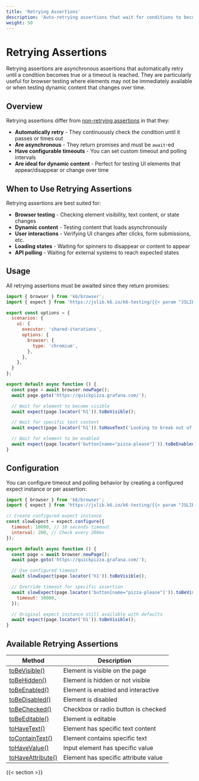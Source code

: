 ```yaml
---
title: 'Retrying Assertions'
description: 'Auto-retrying assertions that wait for conditions to become true'
weight: 50
---
```


# Retrying Assertions

Retrying assertions are asynchronous assertions that automatically retry until a condition becomes true or a timeout is reached. They are particularly useful for browser testing where elements may not be immediately available or when testing dynamic content that changes over time.

## Overview

Retrying assertions differ from [non-retrying assertions](https://grafana.com/docs/k6/<K6_VERSION>/javascript-api/jslib/testing/non-retrying-assertions) in that they:

- **Automatically retry** - They continuously check the condition until it passes or times out
- **Are asynchronous** - They return promises and must be `await`-ed
- **Have configurable timeouts** - You can set custom timeout and polling intervals
- **Are ideal for dynamic content** - Perfect for testing UI elements that appear/disappear or change over time

## When to Use Retrying Assertions

Retrying assertions are best suited for:

- **Browser testing** - Checking element visibility, text content, or state changes
- **Dynamic content** - Testing content that loads asynchronously
- **User interactions** - Verifying UI changes after clicks, form submissions, etc.
- **Loading states** - Waiting for spinners to disappear or content to appear
- **API polling** - Waiting for external systems to reach expected states

## Usage

All retrying assertions must be awaited since they return promises:

<!-- md-k6:skip -->

```javascript
import { browser } from 'k6/browser';
import { expect } from 'https://jslib.k6.io/k6-testing/{{< param "JSLIB_TESTING_VERSION" >}}/index.js';

export const options = {
  scenarios: {
    ui: {
      executor: 'shared-iterations',
      options: {
        browser: {
          type: 'chromium',
        },
      },
    },
  }
};

export default async function () {
  const page = await browser.newPage();
  await page.goto('https://quickpizza.grafana.com/');

  // Wait for element to become visible
  await expect(page.locator('h1')).toBeVisible();

  // Wait for specific text content
  await expect(page.locator('h1')).toHaveText('Looking to break out of your pizza routine?');

  // Wait for element to be enabled
  await expect(page.locator('button[name="pizza-please"]')).toBeEnabled();
}
```

## Configuration

You can configure timeout and polling behavior by creating a configured expect instance or per assertion:

<!-- md-k6:skip -->

```javascript
import { browser } from 'k6/browser';
import { expect } from 'https://jslib.k6.io/k6-testing/{{< param "JSLIB_TESTING_VERSION" >}}/index.js';

// Create configured expect instance
const slowExpect = expect.configure({
  timeout: 10000, // 10 seconds timeout
  interval: 200, // Check every 200ms
});

export default async function () {
  const page = await browser.newPage();
  await page.goto('https://quickpizza.grafana.com/');

  // Use configured timeout
  await slowExpect(page.locator('h1')).toBeVisible();

  // Override timeout for specific assertion
  await slowExpect(page.locator('button[name="pizza-please"]')).toBeVisible({
    timeout: 30000,
  });

  // Original expect instance still available with defaults
  await expect(page.locator('h1')).toBeVisible();
}
```

## Available Retrying Assertions

| Method                                                                                                                            | Description                          |
| --------------------------------------------------------------------------------------------------------------------------------- | ------------------------------------ |
| [toBeVisible()](https://grafana.com/docs/k6/<K6_VERSION>/javascript-api/jslib/testing/retrying-assertions/tobevisible)         | Element is visible on the page       |
| [toBeHidden()](https://grafana.com/docs/k6/<K6_VERSION>/javascript-api/jslib/testing/retrying-assertions/tobehidden)           | Element is hidden or not visible     |
| [toBeEnabled()](https://grafana.com/docs/k6/<K6_VERSION>/javascript-api/jslib/testing/retrying-assertions/tobeenabled)         | Element is enabled and interactive   |
| [toBeDisabled()](https://grafana.com/docs/k6/<K6_VERSION>/javascript-api/jslib/testing/retrying-assertions/tobedisabled)       | Element is disabled                  |
| [toBeChecked()](https://grafana.com/docs/k6/<K6_VERSION>/javascript-api/jslib/testing/retrying-assertions/tobechecked)         | Checkbox or radio button is checked  |
| [toBeEditable()](https://grafana.com/docs/k6/<K6_VERSION>/javascript-api/jslib/testing/retrying-assertions/tobeeditable)       | Element is editable                  |
| [toHaveText()](https://grafana.com/docs/k6/<K6_VERSION>/javascript-api/jslib/testing/retrying-assertions/tohavetext)           | Element has specific text content    |
| [toContainText()](https://grafana.com/docs/k6/<K6_VERSION>/javascript-api/jslib/testing/retrying-assertions/tocontaintext)     | Element contains specific text       |
| [toHaveValue()](https://grafana.com/docs/k6/<K6_VERSION>/javascript-api/jslib/testing/retrying-assertions/tohavevalue)         | Input element has specific value     |
| [toHaveAttribute()](https://grafana.com/docs/k6/<K6_VERSION>/javascript-api/jslib/testing/retrying-assertions/tohaveattribute) | Element has specific attribute value |


{{< section >}}
